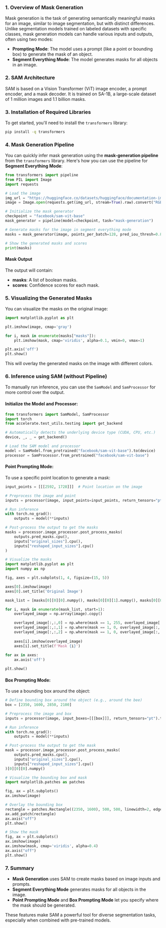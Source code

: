 
### 1. **Overview of Mask Generation**
Mask generation is the task of generating semantically meaningful masks for an image, similar to image segmentation, but with distinct differences. Unlike segmentation models trained on labeled datasets with specific classes, mask generation models can handle various inputs and outputs, often using two modes:
- **Prompting Mode**: The model uses a prompt (like a point or bounding box) to generate the mask of an object.
- **Segment Everything Mode**: The model generates masks for all objects in an image.

### 2. **SAM Architecture**
SAM is based on a Vision Transformer (ViT) image encoder, a prompt encoder, and a mask decoder. It is trained on SA-1B, a large-scale dataset of 1 million images and 1.1 billion masks.

### 3. **Installation of Required Libraries**
To get started, you'll need to install the `transformers` library:

```bash
pip install -q transformers
```

### 4. **Mask Generation Pipeline**
You can quickly infer mask generation using the **mask-generation pipeline** from the `transformers` library. Here's how you can use the pipeline for **Segment Everything Mode**:

```python
from transformers import pipeline
from PIL import Image
import requests

# Load the image
img_url = "https://huggingface.co/datasets/huggingface/documentation-images/resolve/main/bee.jpg"
image = Image.open(requests.get(img_url, stream=True).raw).convert("RGB")

# Initialize the mask generator
checkpoint = "facebook/sam-vit-base"
mask_generator = pipeline(model=checkpoint, task="mask-generation")

# Generate masks for the image in segment everything mode
masks = mask_generator(image, points_per_batch=128, pred_iou_thresh=0.88)

# Show the generated masks and scores
print(masks)
```

#### Mask Output
The output will contain:
- **masks**: A list of boolean masks.
- **scores**: Confidence scores for each mask.

### 5. **Visualizing the Generated Masks**
You can visualize the masks on the original image:

```python
import matplotlib.pyplot as plt

plt.imshow(image, cmap='gray')

for i, mask in enumerate(masks["masks"]):
    plt.imshow(mask, cmap='viridis', alpha=0.1, vmin=0, vmax=1)

plt.axis('off')
plt.show()
```

This will overlay the generated masks on the image with different colors.

### 6. **Inference using SAM (without Pipeline)**
To manually run inference, you can use the `SamModel` and `SamProcessor` for more control over the output.

#### Initialize the Model and Processor:
```python
from transformers import SamModel, SamProcessor
import torch
from accelerate.test_utils.testing import get_backend

# Automatically detects the underlying device type (CUDA, CPU, etc.)
device, _, _ = get_backend()

# Load the SAM model and processor
model = SamModel.from_pretrained("facebook/sam-vit-base").to(device)
processor = SamProcessor.from_pretrained("facebook/sam-vit-base")
```

#### **Point Prompting Mode:**
To use a specific point location to generate a mask:

```python
input_points = [[[2592, 1728]]]  # Point location on the image

# Preprocess the image and point
inputs = processor(image, input_points=input_points, return_tensors="pt").to(device)

# Run inference
with torch.no_grad():
    outputs = model(**inputs)

# Post-process the output to get the masks
masks = processor.image_processor.post_process_masks(
    outputs.pred_masks.cpu(), 
    inputs["original_sizes"].cpu(), 
    inputs["reshaped_input_sizes"].cpu()
)

# Visualize the masks
import matplotlib.pyplot as plt
import numpy as np

fig, axes = plt.subplots(1, 4, figsize=(15, 5))

axes[0].imshow(image)
axes[0].set_title('Original Image')

mask_list = [masks[0][0][0].numpy(), masks[0][0][1].numpy(), masks[0][0][2].numpy()]

for i, mask in enumerate(mask_list, start=1):
    overlayed_image = np.array(image).copy()

    overlayed_image[:,:,0] = np.where(mask == 1, 255, overlayed_image[:,:,0])
    overlayed_image[:,:,1] = np.where(mask == 1, 0, overlayed_image[:,:,1])
    overlayed_image[:,:,2] = np.where(mask == 1, 0, overlayed_image[:,:,2])
    
    axes[i].imshow(overlayed_image)
    axes[i].set_title(f'Mask {i}')
    
for ax in axes:
    ax.axis('off')

plt.show()
```

#### **Box Prompting Mode:**
To use a bounding box around the object:

```python
# Define bounding box around the object (e.g., around the bee)
box = [2350, 1600, 2850, 2100]

# Preprocess the image and box
inputs = processor(image, input_boxes=[[[box]]], return_tensors="pt").to(device)

# Run inference
with torch.no_grad():
    outputs = model(**inputs)

# Post-process the output to get the mask
mask = processor.image_processor.post_process_masks(
    outputs.pred_masks.cpu(),
    inputs["original_sizes"].cpu(),
    inputs["reshaped_input_sizes"].cpu()
)[0][0][0].numpy()

# Visualize the bounding box and mask
import matplotlib.patches as patches

fig, ax = plt.subplots()
ax.imshow(image)

# Overlay the bounding box
rectangle = patches.Rectangle((2350, 1600), 500, 500, linewidth=2, edgecolor='r', facecolor='none')
ax.add_patch(rectangle)
ax.axis("off")
plt.show()

# Show the mask
fig, ax = plt.subplots()
ax.imshow(image)
ax.imshow(mask, cmap='viridis', alpha=0.4)
ax.axis("off")
plt.show()
```

### 7. **Summary**
- **Mask Generation** uses SAM to create masks based on image inputs and prompts.
- **Segment Everything Mode** generates masks for all objects in the image.
- **Point Prompting Mode** and **Box Prompting Mode** let you specify where the mask should be generated.

These features make SAM a powerful tool for diverse segmentation tasks, especially when combined with pre-trained models.